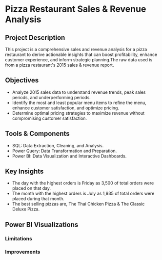 # Pizza Restaurant Sales & Revenue Analysis  

## Project Description 

This project is a comprehensive sales and revenue analysis for a pizza restaurant to derive actionable insights that can boost profitability, enhance customer experience, and inform strategic planning.The raw data used is from a pizza restaurant's 2015 sales & revenue report. 

## Objectives

- Analyze 2015 sales data to understand revenue trends, peak sales periods, and underperforming periods.
- Identify the most and least popular menu items to refine the menu, enhance customer satisfaction, and optimize pricing.
- Determine optimal pricing strategies to maximize revenue without compromising customer satisfaction. 

## Tools & Components 

- SQL: Data Extraction, Cleaning, and Analysis.
- Power Query: Data Transformation and Preparation.
- Power BI: Data Visualization and Interactive Dashboards.

## Key Insights 

- The day with the highest orders is Friday as 3,500 of total orders were placed on that day.
- The month with the highest orders is July as 1,935 of total orders were placed during that month.
- The best selling pizzas are, The Thai Chicken Pizza & The Classic Deluxe Pizza. 


## Power BI Visualizations



### Limitations



### Improvements 


